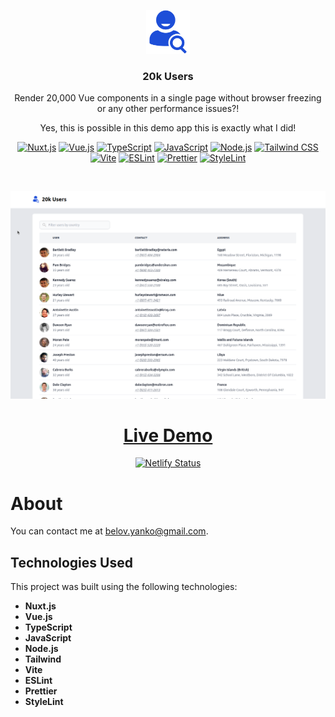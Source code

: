 <p align="center">
<img src="./public/img/logo.svg" alt="20k Users" width=70 />
</p>
<h3 align="center">20k Users</h3>
<p align="center">Render 20,000 Vue components in a single page without browser freezing or any other performance issues?!</p>
<p align="center">Yes, this is possible in this demo app this is exactly what I did!</p>

<p align="center">
<a href="https://nuxt.com/"><img src="https://img.shields.io/badge/Nuxt.js-%23ffffff.svg?style=for-the-badge&logo=nuxt.js&logoColor=00DC82" alt="Nuxt.js"></a>
<a href="https://vuejs.org/"><img src="https://img.shields.io/badge/Vue.js-%234FC08D.svg?style=for-the-badge&logo=vue.js&logoColor=white" alt="Vue.js"></a>
<a href="https://www.typescriptlang.org/"><img src="https://img.shields.io/badge/TypeScript-%233178C6.svg?style=for-the-badge&logo=typescript&logoColor=white" alt="TypeScript"></a>
<a href="https://developer.mozilla.org/en-US/docs/Web/JavaScript"><img src="https://img.shields.io/badge/JavaScript-%23F7DF1E.svg?style=for-the-badge&logo=javascript&logoColor=black" alt="JavaScript"></a>
<a href="https://nodejs.org/"><img src="https://img.shields.io/badge/Node.js-%23339933.svg?style=for-the-badge&logo=node.js&logoColor=white" alt="Node.js"></a>
<a href="https://tailwindcss.com/"><img src="https://img.shields.io/badge/Tailwind_CSS-%2306B6D4.svg?style=for-the-badge&logo=tailwind-css&logoColor=white" alt="Tailwind CSS"></a>
<a href="https://vitejs.dev/"><img src="https://img.shields.io/badge/Vite-%23646CFF.svg?style=for-the-badge&logo=vite&logoColor=white" alt="Vite"></a>
<a href="https://eslint.org/"><img src="https://img.shields.io/badge/ESLint-%234B32C3.svg?style=for-the-badge&logo=eslint&logoColor=white" alt="ESLint"></a>
<a href="https://prettier.io/"><img src="https://img.shields.io/badge/Prettier-%231A2B34.svg?style=for-the-badge&logo=prettier&logoColor=white" alt="Prettier"></a>
<a href="https://stylelint.io/"><img src="https://img.shields.io/badge/StyleLint-%236B3E99.svg?style=for-the-badge&logo=stylelint&logoColor=white" alt="StyleLint" /></a>
</p>
<br />

<p align="center">
<img src="./docs/screenshots/20k-users.png" alt="20k Users Demo" />
</p>

<h1 align="center">
<a href="https://20k-users-nuxt.netlify.app/">Live Demo</a>
</h1>

<p align="center">
<a href="https://app.netlify.com/sites/20k-users-nuxt/deploys"><img src="https://api.netlify.com/api/v1/badges/b41475a7-9272-4bf8-b245-b4811d72aae4/deploy-status" alt="Netlify Status" /></a>
</p>

# About

You can contact me at [belov.yanko@gmail.com](mailto:belov.yanko@gmail.com).

## Technologies Used

This project was built using the following technologies:

- **Nuxt.js**
- **Vue.js**
- **TypeScript**
- **JavaScript**
- **Node.js**
- **Tailwind**
- **Vite**
- **ESLint**
- **Prettier**
- **StyleLint**
